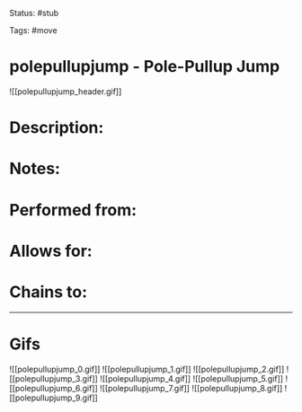Status: #stub

Tags: #move

# polepullupjump - Pole-Pullup Jump
![[polepullupjump_header.gif]]
# Description:


# Notes:


# Performed from:


# Allows for:


# Chains to:


___
# Gifs
![[polepullupjump_0.gif]]
![[polepullupjump_1.gif]]
![[polepullupjump_2.gif]]
![[polepullupjump_3.gif]]
![[polepullupjump_4.gif]]
![[polepullupjump_5.gif]]
![[polepullupjump_6.gif]]
![[polepullupjump_7.gif]]
![[polepullupjump_8.gif]]
![[polepullupjump_9.gif]]